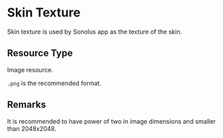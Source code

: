 # Skin Texture

Skin texture is used by Sonolus app as the texture of the skin.

## Resource Type

Image resource.

`.png` is the recommended format.

## Remarks

It is recommended to have power of two in image dimensions and smaller than 2048x2048.

